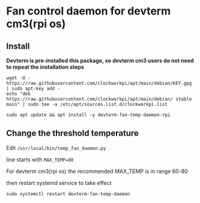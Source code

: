 # Fan control daemon for devterm cm3(rpi os)
 
## Install

**Devterm is pre-installed this package, so devterm cm3 users do not need to repeat the installation steps**

```
wget -O - https://raw.githubusercontent.com/clockworkpi/apt/main/debian/KEY.gpg | sudo apt-key add -
echo "deb https://raw.githubusercontent.com/clockworkpi/apt/main/debian/ stable main" | sudo tee -a /etc/apt/sources.list.d/clockworkpi.list

sudo apt update && apt install -y devterm-fan-temp-daemon-rpi 
```

## Change the threshold temperature

Edit `/usr/local/bin/temp_fan_daemon.py`

line starts with `MAX_TEMP=80`

For devterm cm3(rpi os) the  recommended MAX_TEMP is in range 60-80 

then restart systemd service to take effect

`sudo systemctl restart devterm-fan-temp-daemon`


